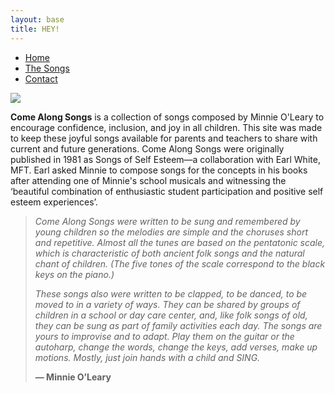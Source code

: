```yaml
---
layout: base
title: HEY!
---
```

<nav>
    <ul class="nav">
      <li class="active"><a href="/">Home</a></li>
  <li><a href="/the-songs/">The Songs</a></li>
      <li><a href="/contact">Contact</a></li>
    </ul>
</nav>

<div id="intro-container">
     <div class="mompic">
        <img src="/img/minnie-cropped.jpg" class="mom">
    </div>
        <div class="intro">
            <p class="intro"><strong>Come Along Songs</strong> is a collection of songs composed by Minnie O'Leary to encourage confidence, inclusion, and joy in all children. This site was made to keep these joyful songs available for parents and teachers to share with current and future generations. Come Along Songs were originally published in 1981 as Songs of Self Esteem&#8212;a collaboration with Earl White, MFT. Earl asked Minnie to compose songs for the concepts in his books after attending one of Minnie's school musicals and witnessing the ‘beautiful combination of enthusiastic student participation and positive self esteem experiences’.</p>
    </div>      
</div>
<blockquote><p><em>Come Along Songs were written to be sung and remembered by young children so the melodies are simple and the choruses short and repetitive. Almost all the tunes are based on the pentatonic scale, which is characteristic of both ancient folk songs and the natural chant of children. (The five tones of the scale correspond to the black keys on the piano.)
<p>
These songs also were written to be clapped, to be danced, to be moved to in a variety of ways. They can be shared by groups of children in a school or day care center, and, like folk songs of old, they can be sung as part of family activities each day. The songs are yours to improvise and to adapt. Play them on the guitar or the autoharp, change the words, change the keys, add verses, make up motions. Mostly, just join hands with a child and SING.
</em></p><p style="intro"><strong>
— Minnie O’Leary
</strong><p>
</blockquote>
